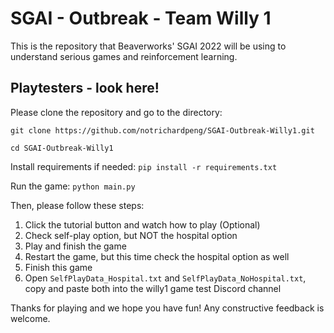 # SGAI - Outbreak - Team Willy 1
This is the repository that Beaverworks' SGAI 2022 will be using to understand serious games and reinforcement learning.

## Playtesters - look here!
Please clone the repository and go to the directory: 

`git clone https://github.com/notrichardpeng/SGAI-Outbreak-Willy1.git`

`cd SGAI-Outbreak-Willy1`

Install requirements if needed: `pip install -r requirements.txt`

Run the game: `python main.py`

Then, please follow these steps:

1. Click the tutorial button and watch how to play (Optional)
2. Check self-play option, but NOT the hospital option
3. Play and finish the game
4. Restart the game, but this time check the hospital option as well
5. Finish this game
6. Open `SelfPlayData_Hospital.txt` and `SelfPlayData_NoHospital.txt`, copy and paste both into the willy1 game test Discord channel

Thanks for playing and we hope you have fun! Any constructive feedback is welcome.
